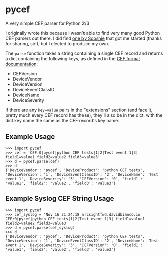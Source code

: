 # pycef
A very simple CEF parser for Python 2/3

I originally wrote this because I wasn't able to find very many good Python CEF parsers out there.  I did find [one by Sooshie](https://github.com/sooshie/cef_parser) that got me started (thanks for sharing, sir!), but I elected to produce my own.  

The `parse` function takes a string containing a single CEF record and returns a dict containing the following keys, as defined in the [CEF format documentation](https://www.protect724.hpe.com/docs/DOC-1072):

* CEFVersion
* DeviceVendor
* DeviceVersion
* DeviceEventClassID
* DeviceName
* DeviceSeverity

If there are any `key=value` pairs in the "extensions" section (and face it, pretty much every CEF record has these), they'll also be in the dict, with the dict key name the same as the CEF record's key name.

## Example Usage
    >>> import pycef
    >>> cef = 'CEF:0|pycef|python CEF tests|1|2|Test event 1|3| field1=value1 field2=value2 field3=value3'
    >>> d = pycef.parse(cef)
    >>> d
    {'DeviceVendor': 'pycef', 'DeviceProduct': 'python CEF tests', 'DeviceVersion': '1', 'DeviceEventClassID': '2', 'DeviceName': 'Test event 1', 'DeviceSeverity': '3', 'CEFVersion': '0', 'field1': 'value1', 'field2': 'value2', 'field3': 'value3'}

## Example Syslog CEF String Usage
    >>> import pycef
    >>> cef_syslog = 'Nov 16 21:24:18 arcsightfwd.davidbianco.io CEF:0|pycef|python CEF tests|1|2|Test event 1|3| field1=value1 field2=value2 field3=value3'
    >>> d = pycef.parse(cef_syslog)
    >>> d
    {'DeviceVendor': 'pycef', 'DeviceProduct': 'python CEF tests', 'DeviceVersion': '1', 'DeviceEventClassID': '2', 'DeviceName': 'Test event 1', 'DeviceSeverity': '3', 'CEFVersion': '0', 'field1': 'value1', 'field2': 'value2', 'field3': 'value3'}

